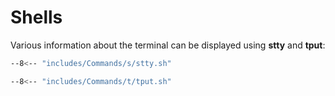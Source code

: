 # Shells

Various information about the terminal can be displayed using **stty** and **tput**:

```sh title="stty"
--8<-- "includes/Commands/s/stty.sh"
```

```sh title="tput"
--8<-- "includes/Commands/t/tput.sh"
```

